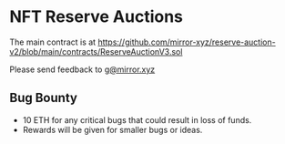 # NFT Reserve Auctions

The main contract is at https://github.com/mirror-xyz/reserve-auction-v2/blob/main/contracts/ReserveAuctionV3.sol

Please send feedback to g@mirror.xyz

## Bug Bounty
* 10 ETH for any critical bugs that could result in loss of funds.
* Rewards will be given for smaller bugs or ideas.
